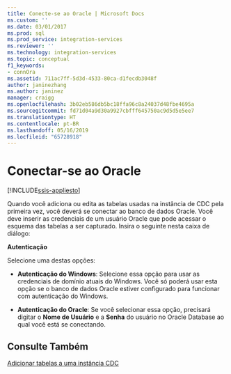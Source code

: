 ```yaml
---
title: Conecte-se ao Oracle | Microsoft Docs
ms.custom: ''
ms.date: 03/01/2017
ms.prod: sql
ms.prod_service: integration-services
ms.reviewer: ''
ms.technology: integration-services
ms.topic: conceptual
f1_keywords:
- connOra
ms.assetid: 711ac7ff-5d3d-4533-80ca-d1fecdb3048f
author: janinezhang
ms.author: janinez
manager: craigg
ms.openlocfilehash: 3b02eb586db5bc18ffa96c8a24037d48fbe4695a
ms.sourcegitcommit: fd71d04a9d30a9927cbfff645750ac9d5d5e5ee7
ms.translationtype: HT
ms.contentlocale: pt-BR
ms.lasthandoff: 05/16/2019
ms.locfileid: "65728918"
---
```

# <a name="connect-to-oracle"></a>Conectar-se ao Oracle

[!INCLUDE[ssis-appliesto](../../includes/ssis-appliesto-ssvrpluslinux-asdb-asdw-xxx.md)]


  Quando você adiciona ou edita as tabelas usadas na instância de CDC pela primeira vez, você deverá se conectar ao banco de dados Oracle. Você deve inserir as credenciais de um usuário Oracle que pode acessar o esquema das tabelas a ser capturado. Insira o seguinte nesta caixa de diálogo:  
  
 **Autenticação**  
  
 Selecione uma destas opções:  
  
-   **Autenticação do Windows**: Selecione essa opção para usar as credenciais de domínio atuais do Windows. Você só poderá usar esta opção se o banco de dados Oracle estiver configurado para funcionar com autenticação do Windows.  
  
-   **Autenticação do Oracle**: Se você selecionar essa opção, precisará digitar o **Nome de Usuário** e a **Senha** do usuário no Oracle Database ao qual você está se conectando.  
  
## <a name="see-also"></a>Consulte Também  
 [Adicionar tabelas a uma instância CDC](../../integration-services/change-data-capture/add-tables-to-a-cdc-instance.md)  
  
  
